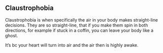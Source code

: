 ## Claustrophobia

Claustrophobia is when specifically the air in your body makes straight-line decisions. They are so straight-line, that if you make them spin in both directions, for example if stuck in a coffin, you can leave your body like a ghost. 

It’s bc your heart will turn into air and the air then is highly awake.
